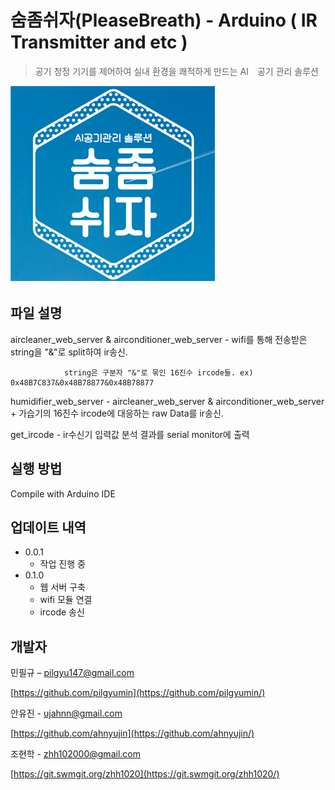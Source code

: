 # 숨좀쉬자(PleaseBreath) - Arduino ( IR Transmitter and etc )
> 공기 청정 기기를 제어하여 실내 환경을 쾌적하게 만드는 AI　공기 관리 솔루션

![pb](./image/pb.png)

## 파일 설명 

aircleaner_web_server & airconditioner_web_server - wifi를 통해 전송받은 string을 "&"로 split하여 ir송신.

                string은 구분자 "&"로 묶인 16진수 ircode들. ex) 0x48B7C837&0x48B78877&0x48B78877
                
humidifier_web_server - aircleaner_web_server & airconditioner_web_server + 가습기의 16진수 ircode에 대응하는 raw Data를 ir송신.




get_ircode - ir수신기 입력값 분석 결과를 serial monitor에 출력

## 실행 방법

Compile with Arduino IDE

## 업데이트 내역

* 0.0.1
    * 작업 진행 중
* 0.1.0
    * 웹 서버 구축
    * wifi 모듈 연결
    * ircode 송신


## 개발자

민필규 – pilgyu147@gmail.com

[https://github.com/pilgyumin](https://github.com/pilgyumin/)

안유진 - ujahnn@gmail.com

[https://github.com/ahnyujin](https://github.com/ahnyujin/)

조현학 - zhh102000@gmail.com

[https://git.swmgit.org/zhh1020](https://git.swmgit.org/zhh1020/)    